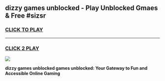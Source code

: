 
## dizzy games unblocked - Play Unblocked Gmaes & Free #sizsr
<h3>
<a href="https://premium.freeplayer.one?title=dizzy_games_unblocked&ref=03M">CLICK TO PLAY</a></h3>
<hr>

<h3>
<a href="https://premium.freeplayer.one?title=dizzy_games_unblocked&ref=03M">CLICK 2 PLAY</a>
  
</h3>

<a href="https://premium.freeplayer.one?title=dizzy_games_unblocked&ref=03M"><img src="https://clearcache.store/games.png"></a>


**dizzy games unblocked games unblocked: Your Gateway to Fun and Accessible Online Gaming**
